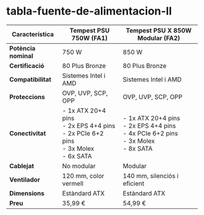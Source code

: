 # tabla-fuente-de-alimentacion-ll

| **Característica**          | **Tempest PSU 750W (FA1)**                                                                                     | **Tempest PSU X 850W Modular (FA2)**                                                                                                                                  |
|-----------------------------|-----------------------------------------------------------------------------------------------------------------|--------------------------------------------------------------------------------------------------------------------------------------------------------------------|
| **Potència nominal**        | 750 W                                                                                                          | 850 W                                                                                                                                                              |
| **Certificació**            | 80 Plus Bronze                                                                                                | 80 Plus Bronze                                                                                                                                                    |
| **Compatibilitat**          | Sistemes Intel i AMD                                                                                          | Sistemes Intel i AMD                                                                                                                                              |
| **Proteccions**             | OVP, UVP, SCP, OPP                                                                                            | OVP, UVP, SCP, OPP                                                                                                                                                |
| **Conectivitat**            | - 1x ATX 20+4 pins<br>- 2x EPS 4+4 pins<br>- 2x PCIe 6+2 pins<br>- 3x Molex<br>- 6x SATA                        | - 1x ATX 20+4 pins<br>- 2x EPS 4+4 pins<br>- 4x PCIe 6+2 pins<br>- 3x Molex<br>- 8x SATA                                                                            |
| **Cablejat**                | No modular                                                                                                    | Modular                                                                                                                                                           |
| **Ventilador**              | 120 mm, color vermell                                                                                         | 140 mm, silenciós i eficient                                                                                                                                      |
| **Dimensions**              | Estàndard ATX                                                                                                | Estàndard ATX                                                                                                                                                     |
| **Preu**                    | 35,99 €                                                                                                       | 54,99 €                                                                                                                         |
